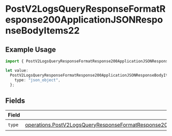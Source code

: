 # PostV2LogsQueryResponseFormatResponse200ApplicationJSONResponseBodyItems22

## Example Usage

```typescript
import { PostV2LogsQueryResponseFormatResponse200ApplicationJSONResponseBodyItems22 } from "orq-poc-typescript-multi-env-version/models/operations";

let value:
  PostV2LogsQueryResponseFormatResponse200ApplicationJSONResponseBodyItems22 = {
    type: "json_object",
  };
```

## Fields

| Field                                                                                                                                                                                                                                              | Type                                                                                                                                                                                                                                               | Required                                                                                                                                                                                                                                           | Description                                                                                                                                                                                                                                        |
| -------------------------------------------------------------------------------------------------------------------------------------------------------------------------------------------------------------------------------------------------- | -------------------------------------------------------------------------------------------------------------------------------------------------------------------------------------------------------------------------------------------------- | -------------------------------------------------------------------------------------------------------------------------------------------------------------------------------------------------------------------------------------------------- | -------------------------------------------------------------------------------------------------------------------------------------------------------------------------------------------------------------------------------------------------- |
| `type`                                                                                                                                                                                                                                             | [operations.PostV2LogsQueryResponseFormatResponse200ApplicationJSONResponseBodyItems2DataMetadataCacheConfigType](../../models/operations/postv2logsqueryresponseformatresponse200applicationjsonresponsebodyitems2datametadatacacheconfigtype.md) | :heavy_check_mark:                                                                                                                                                                                                                                 | N/A                                                                                                                                                                                                                                                |